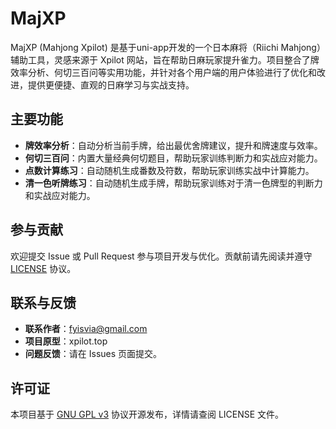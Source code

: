 # MajXP

MajXP (Mahjong Xpilot) 是基于uni-app开发的一个日本麻将（Riichi Mahjong）辅助工具，灵感来源于 Xpilot 网站，旨在帮助日麻玩家提升雀力。项目整合了牌效率分析、何切三百问等实用功能，并针对各个用户端的用户体验进行了优化和改进，提供更便捷、直观的日麻学习与实战支持。

## 主要功能

- **牌效率分析**：自动分析当前手牌，给出最优舍牌建议，提升和牌速度与效率。
- **何切三百问**：内置大量经典何切题目，帮助玩家训练判断力和实战应对能力。
- **点数计算练习**：自动随机生成番数及符数，帮助玩家训练实战中计算能力。
- **清一色听牌练习**：自动随机生成手牌，帮助玩家训练对于清一色牌型的判断力和实战应对能力。

## 参与贡献

欢迎提交 Issue 或 Pull Request 参与项目开发与优化。贡献前请先阅读并遵守 [LICENSE](./LICENSE) 协议。

## 联系与反馈
- **联系作者**：fyisvia@gmail.com
- **项目原型**：xpilot.top
- **问题反馈**：请在 Issues 页面提交。

## 许可证

本项目基于 [GNU GPL v3](./LICENSE) 协议开源发布，详情请查阅 LICENSE 文件。

